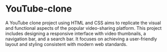 # YouTube-clone
A YouTube clone project using HTML and CSS aims to replicate the visual and functional aspects of the popular video-sharing platform. This project includes designing a responsive interface with video thumbnails, a navigation bar, and a search bar. It focuses on achieving a user-friendly layout and styling consistent with modern web standards.
